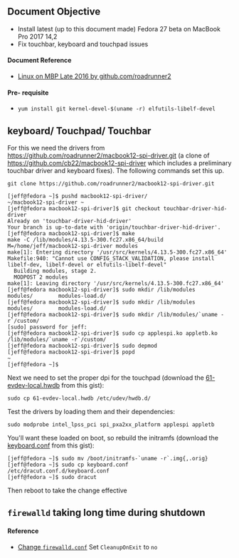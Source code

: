 ## Document Objective
- Install latest (up to this document made) Fedora 27 beta on MacBook Pro 2017 14,2
- Fix touchbar, keyboard and touchpad issues

#### Document Reference
- [Linux on MBP Late 2016 by github.com/roadrunner2](https://gist.github.com/roadrunner2/1289542a748d9a104e7baec6a92f9cd7)

#### Pre- requisite
- ```yum install git kernel-devel-$(uname -r) elfutils-libelf-devel```

## keyboard/ Touchpad/ Touchbar

For this we need the drivers from https://github.com/roadrunner2/macbook12-spi-driver.git (a clone of https://github.com/cb22/macbook12-spi-driver which includes a preliminary touchbar driver and keyboard fixes). The following commands set this up.

```
git clone https://github.com/roadrunner2/macbook12-spi-driver.git

[jeff@fedora ~]$ pushd macbook12-spi-driver/
~/macbook12-spi-driver ~
[jeff@fedora macbook12-spi-driver]$ git checkout touchbar-driver-hid-driver
Already on 'touchbar-driver-hid-driver'
Your branch is up-to-date with 'origin/touchbar-driver-hid-driver'.
[jeff@fedora macbook12-spi-driver]$ make
make -C /lib/modules/4.13.5-300.fc27.x86_64/build M=/home/jeff/macbook12-spi-driver modules
make[1]: Entering directory '/usr/src/kernels/4.13.5-300.fc27.x86_64'
Makefile:940: "Cannot use CONFIG_STACK_VALIDATION, please install libelf-dev, libelf-devel or elfutils-libelf-devel"
  Building modules, stage 2.
  MODPOST 2 modules
make[1]: Leaving directory '/usr/src/kernels/4.13.5-300.fc27.x86_64'
[jeff@fedora macbook12-spi-driver]$ sudo mkdir /lib/modules
modules/        modules-load.d/
[jeff@fedora macbook12-spi-driver]$ sudo mkdir /lib/modules
modules/        modules-load.d/
[jeff@fedora macbook12-spi-driver]$ sudo mkdir /lib/modules/`uname -r`/custom/
[sudo] password for jeff:
[jeff@fedora macbook12-spi-driver]$ sudo cp applespi.ko appletb.ko /lib/modules/`uname -r`/custom/
[jeff@fedora macbook12-spi-driver]$ sudo depmod
[jeff@fedora macbook12-spi-driver]$ popd
~
[jeff@fedora ~]$
```

Next we need to set the proper dpi for the touchpad (download the [61-evdev-local.hwdb](https://gist.github.com/roadrunner2/1289542a748d9a104e7baec6a92f9cd7#file-61-evdev-local-hwdb) from this gist):

```
sudo cp 61-evdev-local.hwdb /etc/udev/hwdb.d/
```

Test the drivers by loading them and their dependencies:

```
sudo modprobe intel_lpss_pci spi_pxa2xx_platform applespi appletb
```

You'll want these loaded on boot, so rebuild the initramfs (download the [keyboard.conf](https://gist.github.com/roadrunner2/1289542a748d9a104e7baec6a92f9cd7#file-keyboard-conf) from this gist):

```
[jeff@fedora ~]$ sudo mv /boot/initramfs-`uname -r`.img{,.orig}
[jeff@fedora ~]$ sudo cp keyboard.conf /etc/dracut.conf.d/keyboard.conf
[jeff@fedora ~]$ sudo dracut
```

Then reboot to take the change effective

## ```firewalld``` taking long time during shutdown
#### Reference
- [Change ```firewalld.conf```](https://bugzilla.redhat.com/show_bug.cgi?id=1294415#c10)
Set ```CleanupOnExit``` to ```no```
